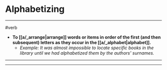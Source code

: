 # Alphabetizing
---
#verb
- **To [[a/_arrange|arrange]] words or items in order of the first (and then subsequent) letters as they occur in the [[a/_alphabet|alphabet]].**
	- _Example: It was almost impossible to locate specific books in the library until we had alphabetized them by the authors' surnames._
---
---
